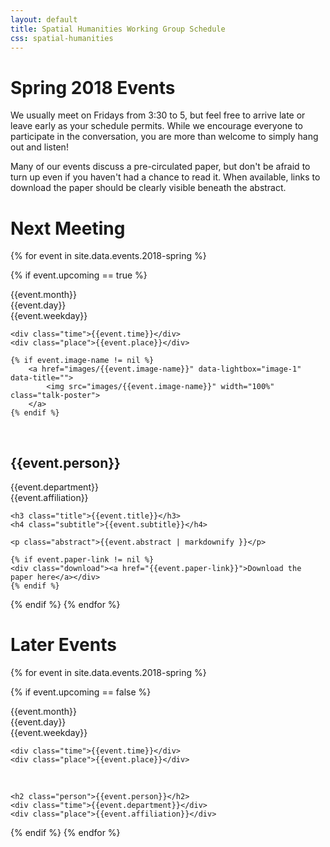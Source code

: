 ```yaml
---
layout: default
title: Spatial Humanities Working Group Schedule
css: spatial-humanities
---
```


<div class="row col-sm-12">
	<h1>Spring 2018 Events</h1>
	<p>We usually meet on Fridays from 3:30 to 5, but feel free to arrive late or leave early as your schedule permits. While we encourage everyone to participate in the conversation, you are more than welcome to simply hang out and listen!</p>
	<p>Many of our events discuss a pre-circulated paper, but don't be afraid to turn up even if you haven't had a chance to read it. When available, links to download the paper should be clearly visible beneath the abstract.</p>
</div>

<div class="row col-sm-12">
	<h1 class="orange">Next Meeting</h1>
</div>

{% for event in site.data.events.2018-spring %}

{% if event.upcoming == true %}

<div class="row row-talk next-meeting">

<div class="col-xs-12 text-xs-left col-sm-3 text-lg-right">
	<div class="month">{{event.month}}</div>
	<div class="day">{{event.day}}</div>
	<div class="weekday">{{event.weekday}}</div>

	<div class="time">{{event.time}}</div>
	<div class="place">{{event.place}}</div>

	{% if event.image-name != nil %}
		<a href="images/{{event.image-name}}" data-lightbox="image-1" data-title="">
			<img src="images/{{event.image-name}}" width="100%" class="talk-poster">
		</a>
	{% endif %}

</div>

<div class="talk-desc col-sm-8">
<div class="month">&nbsp;</div>

  <h2 class="person">{{event.person}}</h2>
	<div class="time">{{event.department}}</div>
	<div class="place">{{event.affiliation}}</div>

	<h3 class="title">{{event.title}}</h3>
	<h4 class="subtitle">{{event.subtitle}}</h4>

	<p class="abstract">{{event.abstract | markdownify }}</p>

	{% if event.paper-link != nil %}
	<div class="download"><a href="{{event.paper-link}}">Download the paper here</a></div>
	{% endif %}

</div>

</div> <!-- end row -->

{% endif %}
{% endfor %}



<div class="row">
	<h1>Later Events</h1>
</div>

{% for event in site.data.events.2018-spring %}

{% if event.upcoming == false %}
<div class="row row-talk">

<div class="col-xs-12 text-xs-left col-sm-3 col-lg-3 text-lg-right">
	<div class="month">{{event.month}}</div>
	<div class="day">{{event.day}}</div>
	<div class="weekday">{{event.weekday}}</div>

	<div class="time">{{event.time}}</div>
	<div class="place">{{event.place}}</div>

</div>

<div class="talk-desc col-xs-9">
<div class="month">&nbsp;</div>

	<h2 class="person">{{event.person}}</h2>
	<div class="time">{{event.department}}</div>
	<div class="place">{{event.affiliation}}</div>
</div>

</div> <!-- end row -->

{% endif %}
{% endfor %}
